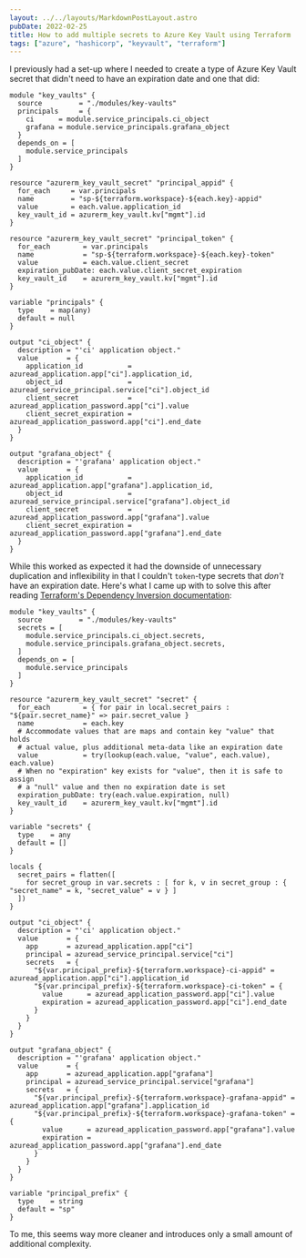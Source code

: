 ```yaml
---
layout: ../../layouts/MarkdownPostLayout.astro
pubDate: 2022-02-25
title: How to add multiple secrets to Azure Key Vault using Terraform
tags: ["azure", "hashicorp", "keyvault", "terraform"]
---
```

I previously had a set-up where I needed to create a type of Azure Key Vault secret that didn't need to have an expiration date and one that did:

```hcl title="main.tf"
module "key_vaults" {
  source         = "./modules/key-vaults"
  principals     = {
    ci      = module.service_principals.ci_object
    grafana = module.service_principals.grafana_object
  }
  depends_on = [
    module.service_principals
  ]
}
```

```hcl title="./modules/key-vaults"
resource "azurerm_key_vault_secret" "principal_appid" {
  for_each     = var.principals
  name         = "sp-${terraform.workspace}-${each.key}-appid"
  value        = each.value.application_id
  key_vault_id = azurerm_key_vault.kv["mgmt"].id
}

resource "azurerm_key_vault_secret" "principal_token" {
  for_each        = var.principals
  name            = "sp-${terraform.workspace}-${each.key}-token"
  value           = each.value.client_secret
  expiration_pubDate: each.value.client_secret_expiration
  key_vault_id    = azurerm_key_vault.kv["mgmt"].id
}
```

```hcl title="./modules/key-vaults/variables.tf"
variable "principals" {
  type    = map(any)
  default = null
}
```

```hcl title="./modules/service-principals/outputs.tf"
output "ci_object" {
  description = "'ci' application object."
  value       = {
    application_id           = azuread_application.app["ci"].application_id,
    object_id                = azuread_service_principal.service["ci"].object_id
    client_secret            = azuread_application_password.app["ci"].value
    client_secret_expiration = azuread_application_password.app["ci"].end_date
  }
}

output "grafana_object" {
  description = "'grafana' application object."
  value       = {
    application_id           = azuread_application.app["grafana"].application_id,
    object_id                = azuread_service_principal.service["grafana"].object_id
    client_secret            = azuread_application_password.app["grafana"].value
    client_secret_expiration = azuread_application_password.app["grafana"].end_date
  }
}
```

While this worked as expected it had the downside of unnecessary duplication and inflexibility in that I couldn't `token`-type secrets that _don't_ have an expiration date. Here's what I came up with to solve this after reading [Terraform's Dependency Inversion documentation](https://www.terraform.io/language/modules/develop/composition#dependency-inversion):

```hcl title="main.tf"
module "key_vaults" {
  source         = "./modules/key-vaults"
  secrets = [
    module.service_principals.ci_object.secrets,
    module.service_principals.grafana_object.secrets,
  ]
  depends_on = [
    module.service_principals
  ]
}
```

```hcl title="./modules/key-vaults"
resource "azurerm_key_vault_secret" "secret" {
  for_each        = { for pair in local.secret_pairs : "${pair.secret_name}" => pair.secret_value }
  name            = each.key
  # Accommodate values that are maps and contain key "value" that holds
  # actual value, plus additional meta-data like an expiration date
  value           = try(lookup(each.value, "value", each.value), each.value)
  # When no "expiration" key exists for "value", then it is safe to assign
  # a "null" value and then no expiration date is set
  expiration_pubDate: try(each.value.expiration, null)
  key_vault_id    = azurerm_key_vault.kv["mgmt"].id
}
```

```hcl title="./modules/key-vaults/variables.tf"
variable "secrets" {
  type    = any
  default = []
}

locals {
  secret_pairs = flatten([
    for secret_group in var.secrets : [ for k, v in secret_group : { "secret_name" = k, "secret_value" = v } ]
  ])
}
```

```hcl title="./modules/service-principals/outputs.tf"
output "ci_object" {
  description = "'ci' application object."
  value       = {
    app       = azuread_application.app["ci"]
    principal = azuread_service_principal.service["ci"]
    secrets   = {
      "${var.principal_prefix}-${terraform.workspace}-ci-appid" = azuread_application.app["ci"].application_id
      "${var.principal_prefix}-${terraform.workspace}-ci-token" = {
        value      = azuread_application_password.app["ci"].value
        expiration = azuread_application_password.app["ci"].end_date
      }
    }
  }
}

output "grafana_object" {
  description = "'grafana' application object."
  value       = {
    app       = azuread_application.app["grafana"]
    principal = azuread_service_principal.service["grafana"]
    secrets   = {
      "${var.principal_prefix}-${terraform.workspace}-grafana-appid" = azuread_application.app["grafana"].application_id
      "${var.principal_prefix}-${terraform.workspace}-grafana-token" = {
        value      = azuread_application_password.app["grafana"].value
        expiration = azuread_application_password.app["grafana"].end_date
      }
    }
  }
}
```

```hcl title="./modules/service-principals/variables.tf"
variable "principal_prefix" {
  type    = string
  default = "sp"
}
```

To me, this seems way more cleaner and introduces only a small amount of additional complexity.
